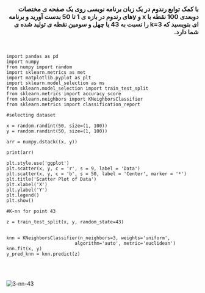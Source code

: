 <div dir="rtl">
  
  ###  با کمک توابع رندوم در یک زبان برنامه نویسی روی یک صفحه ی مختصات دوبعدی 100 نقطه با x و yهای رندوم در بازه ی 1 تا 50 بدست آورید و برنامه ای بنویسید که k=3 را نسبت به 43 یا چهل و سومین نقطه ی تولید شده ی شما دارد.
  
  </div>
  <br/>
  
  ```
  import pandas as pd
import numpy
from numpy import random
import sklearn.metrics as met
import matplotlib.pyplot as plt
import sklearn.model_selection as ms
from sklearn.model_selection import train_test_split
from sklearn.metrics import accuracy_score
from sklearn.neighbors import KNeighborsClassifier
from sklearn.metrics import classification_report

#selecting dataset

x = random.randint(50, size=(1, 100))
y = random.randint(50, size=(1, 100))

arr = numpy.dstack((x, y))

print(arr)

plt.style.use('ggplot')
plt.scatter(x, y, c = 'r', s = 9, label = 'Data')
plt.scatter(x, y, c = 'b', s = 50, label = 'Center', marker = '*')
plt.title('Scatter Plot of Data')
plt.xlabel('X')
plt.ylabel('Y')
plt.legend()
plt.show()

#K-nn for point 43

z = train_test_split(x, y, random_state=43)


knn = KNeighborsClassifier(n_neighbors=3, weights='uniform',
                           algorithm='auto', metric='euclidean')
knn.fit(x, y)
y_pred_knn = knn.predict(z)
  ```
  <br/>
  
  <div dir="">
  
  <br/>
  
  ![3-nn-43](https://github.com/semnan-university-ai/machine-learning-class/blob/main/excersiecs/Eveaskari/Exc%20(25)/knn43.JPG)
  
  <br/>
  
  <br/>
  
  </div>
